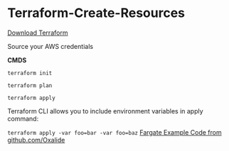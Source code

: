 # Terraform-Create-Resources

[Download Terraform](https://www.terraform.io/downloads.html)

Source your AWS credentials 

**CMDS**

`terraform init`

`terraform plan`

`terraform apply`

   Terraform CLI allows you to include environment variables in apply command:
   
   `terraform apply -var foo=bar -var foo=baz`
[Fargate Example Code from github.com/Oxalide](https://github.com/Oxalide/terraform-fargate-example)
